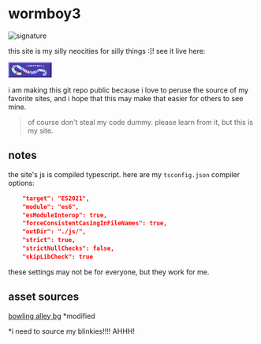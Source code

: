 # wormboy3

![signature](https://img.shields.io/badge/crane%20did%20this-926cd4?style=for-the-badge)

this site is my silly neocities for silly things :]! see it live here:

[![wormboy button](assets/button.png)](https://wormboy3.neocities.org/)

i am making this git repo public because i love to peruse the source of my favorite sites, and i hope that this may make that easier for others to see mine.

> of course don't steal my code dummy. please learn from it, but this is my site.


## notes
the site's js is compiled typescript. here are my `tsconfig.json` compiler options:
```json
    "target": "ES2021",
    "module": "es6",
    "esModuleInterop": true,
    "forceConsistentCasingInFileNames": true,
    "outDir": "./js/",
    "strict": true,
    "strictNullChecks": false,
    "skipLibCheck": true      
```
these settings may not be for everyone, but they work for me.


## asset sources

[bowling alley bg](http://www.thebestneoncarpet.com/Bowling-Centers.html) *modified

*i need to source my blinkies!!!! AHHH!
